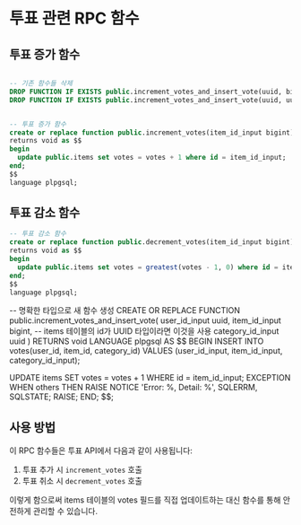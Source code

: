 # 투표 관련 RPC 함수

## 투표 증가 함수

```sql

-- 기존 함수들 삭제
DROP FUNCTION IF EXISTS public.increment_votes_and_insert_vote(uuid, bigint, uuid);
DROP FUNCTION IF EXISTS public.increment_votes_and_insert_vote(uuid, uuid, uuid);


-- 투표 증가 함수
create or replace function public.increment_votes(item_id_input bigint)
returns void as $$
begin
  update public.items set votes = votes + 1 where id = item_id_input;
end;
$$
language plpgsql;
```

## 투표 감소 함수

```sql
-- 투표 감소 함수
create or replace function public.decrement_votes(item_id_input bigint)
returns void as $$
begin
  update public.items set votes = greatest(votes - 1, 0) where id = item_id_input;
end;
$$
language plpgsql;
```


-- 명확한 타입으로 새 함수 생성
CREATE OR REPLACE FUNCTION public.increment_votes_and_insert_vote(
  user_id_input uuid,
  item_id_input bigint,  -- items 테이블의 id가 UUID 타입이라면 이것을 사용
  category_id_input uuid
)
RETURNS void
LANGUAGE plpgsql
AS $$
BEGIN
  INSERT INTO votes(user_id, item_id, category_id)
  VALUES (user_id_input, item_id_input, category_id_input);

  UPDATE items
  SET votes = votes + 1
  WHERE id = item_id_input;
EXCEPTION
  WHEN others THEN
    RAISE NOTICE 'Error: %, Detail: %', SQLERRM, SQLSTATE;
    RAISE;
END;
$$;



## 사용 방법

이 RPC 함수들은 투표 API에서 다음과 같이 사용됩니다:

1. 투표 추가 시 `increment_votes` 호출
2. 투표 취소 시 `decrement_votes` 호출

이렇게 함으로써 items 테이블의 votes 필드를 직접 업데이트하는 대신 함수를 통해 안전하게 관리할 수 있습니다.
